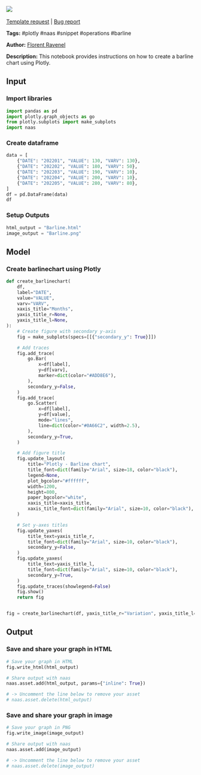 <a href="https://app.naas.ai/user-redirect/naas/downloader?url=https://raw.githubusercontent.com/jupyter-naas/awesome-notebooks/master/Plotly/Plotly_Create_Barline_chart.ipynb" target="_parent"><img src="https://naasai-public.s3.eu-west-3.amazonaws.com/open_in_naas.svg"/></a><br><br><a href="https://github.com/jupyter-naas/awesome-notebooks/issues/new?assignees=&labels=&template=template-request.md&title=Tool+-+Action+of+the+notebook+">Template request</a> | <a href="https://github.com/jupyter-naas/awesome-notebooks/issues/new?assignees=&labels=bug&template=bug_report.md&title=Plotly+-+Create+Barline+chart:+Error+short+description">Bug report</a>

**Tags:** #plotly #naas #snippet #operations #barline

**Author:** [Florent Ravenel](https://www.linkedin.com/in/florent-ravenel)

**Description:** This notebook provides instructions on how to create a barline chart using Plotly.

## Input

### Import libraries


```python
import pandas as pd
import plotly.graph_objects as go
from plotly.subplots import make_subplots
import naas
```

### Create dataframe


```python
data = [
    {"DATE": "202201", "VALUE": 130, "VARV": 130},
    {"DATE": "202202", "VALUE": 180, "VARV": 50},
    {"DATE": "202203", "VALUE": 190, "VARV": 10},
    {"DATE": "202204", "VALUE": 200, "VARV": 10},
    {"DATE": "202205", "VALUE": 280, "VARV": 80},
]
df = pd.DataFrame(data)
df
```

### Setup Outputs


```python
html_output = "Barline.html"
image_output = "Barline.png"
```

## Model

### Create barlinechart using Plotly


```python
def create_barlinechart(
    df,
    label="DATE",
    value="VALUE",
    varv="VARV",
    xaxis_title="Months",
    yaxis_title_r=None,
    yaxis_title_l=None,
):
    # Create figure with secondary y-axis
    fig = make_subplots(specs=[[{"secondary_y": True}]])

    # Add traces
    fig.add_trace(
        go.Bar(
            x=df[label],
            y=df[varv],
            marker=dict(color="#ADD8E6"),
        ),
        secondary_y=False,
    )
    fig.add_trace(
        go.Scatter(
            x=df[label],
            y=df[value],
            mode="lines",
            line=dict(color="#0A66C2", width=2.5),
        ),
        secondary_y=True,
    )

    # Add figure title
    fig.update_layout(
        title="Plotly - Barline chart",
        title_font=dict(family="Arial", size=18, color="black"),
        legend=None,
        plot_bgcolor="#ffffff",
        width=1200,
        height=800,
        paper_bgcolor="white",
        xaxis_title=xaxis_title,
        xaxis_title_font=dict(family="Arial", size=10, color="black"),
    )

    # Set y-axes titles
    fig.update_yaxes(
        title_text=yaxis_title_r,
        title_font=dict(family="Arial", size=10, color="black"),
        secondary_y=False,
    )
    fig.update_yaxes(
        title_text=yaxis_title_l,
        title_font=dict(family="Arial", size=10, color="black"),
        secondary_y=True,
    )
    fig.update_traces(showlegend=False)
    fig.show()
    return fig


fig = create_barlinechart(df, yaxis_title_r="Variation", yaxis_title_l="Value")
```

## Output

### Save and share your graph in HTML


```python
# Save your graph in HTML
fig.write_html(html_output)

# Share output with naas
naas.asset.add(html_output, params={"inline": True})

# -> Uncomment the line below to remove your asset
# naas.asset.delete(html_output)
```

### Save and share your graph in image


```python
# Save your graph in PNG
fig.write_image(image_output)

# Share output with naas
naas.asset.add(image_output)

# -> Uncomment the line below to remove your asset
# naas.asset.delete(image_output)
```


```python

```
